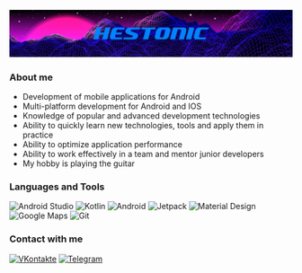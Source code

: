 [![Header](https://github.com/Hestonic/Hestonic/blob/main/assets/neon-grid.jpg)](https://t.me/Hestonic)

### About me

- Development of mobile applications for Android 
- Multi-platform development for Android and IOS 
- Knowledge of popular and advanced development technologies 
- Ability to quickly learn new technologies, tools and apply them in practice 
- Ability to optimize application performance 
- Ability to work effectively in a team and mentor junior developers
- My hobby is playing the guitar

### Languages and Tools

![Android Studio](https://img.shields.io/badge/Android_Studio-000000?style=for-the-badge&logo=android-studio)
![Kotlin](https://img.shields.io/badge/Kotlin-000000?style=for-the-badge&logo=kotlin)
![Android](https://img.shields.io/badge/Android-000000?style=for-the-badge&logo=android)
![Jetpack](https://img.shields.io/badge/Jetpack_Tools-000000?style=for-the-badge&logo=jetpack-compose)
![Material Design](https://img.shields.io/badge/Material_Design-000000?style=for-the-badge&logo=material-design)
![Google Maps](https://img.shields.io/badge/Google_Maps-000000?style=for-the-badge&logo=google-maps)
![Git](https://img.shields.io/badge/GIT-000000?style=for-the-badge&logo=git)

### Contact with me

[![VKontakte](https://img.shields.io/badge/VKontakte-000000?style=for-the-badge&logo=vk)](https://vk.com/hestonic)
[![Telegram](https://img.shields.io/badge/Telegram-000000?style=for-the-badge&logo=telegram)](https://t.me/Hestonic)


